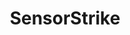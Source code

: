 ---
title: "SensorStrike"
name: "SensorStrike"
one_liner: "Play CS:GO with a phone-gun controller"
tech_stack: [
    "java",
    "android",
    "bluetooth",
    "UI",
    "web",
    "fullstack",
    "frontend",
    "backend",
]
tech: "Java, Android, Bluetooth, Noise Reduction Algos"
start_date: "2017-03-05"
hackathon: "HackUTD 2017"
github_link: "https://github.com/tytrusty/SensorStrike-hack-UTD"
devpost_link: "https://devpost.com/software/hack-utd"
youtube_embed_link: "https://www.youtube.com/embed/JO4VNabCiHM"
header_image: "https://challengepost-s3-challengepost.netdna-ssl.com/photos/production/software_photos/000/503/282/datas/gallery.jpg"
header_image_alt_txt:
footer_image:
footer_image_alt_txt:
---